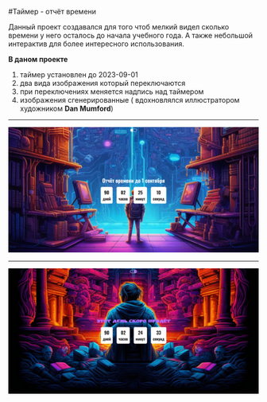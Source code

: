 #Таймер - отчёт времени 

Данный проект создавался для того чтоб мелкий видел сколько времени у него осталось до начала учебного года. А также небольшой интерактив для более интересного использования.

__В даном проекте__
1. таймер установлен до 2023-09-01
2. два вида изображения который переключаются
3. при переключениях меняется надпись над таймером
4. изображения сгенерированные ( вдохновлялся иллюстратором художником __Dan Mumford__)


***
![](img/screen/1.png)
***
![](img/screen/2.png)